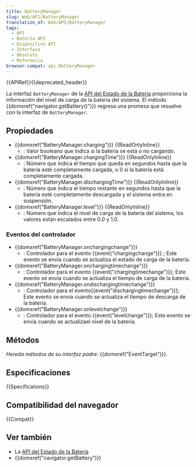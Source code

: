 ```yaml
---
title: BatteryManager
slug: Web/API/BatteryManager
translation_of: Web/API/BatteryManager
tags:
  - API
  - Batería API
  - Dispositivo API
  - Interface
  - Obsoleto
  - Referencia
browser-compat: api.BatteryManager
---
```

{{APIRef}}{{deprecated_header}}

La interfaz `BatteryManager` de la [API del Estado de la Batería](/en-US/docs/Web/API/Battery_Status_API) proporciona la información del nivel de carga de la bateria del sistema. El método {{domxref("navigator.getBattery()")}} regresa una promesa que resuelve con la interfaz de `BatteryManager`.

## Propiedades

- {{domxref("BatteryManager.charging")}} {{ReadOnlyInline}}
  - : Valor booleano que indica si la bateria se está o no cargando.
- {{domxref("BatteryManager.chargingTime")}} {{ReadOnlyInline}}
  - : Número que indica el tiempo que queda en segundos hasta que la batería esté completamente cargada, o 0 si la batería está completamente cargada.
- {{domxref("BatteryManager.dischargingTime")}} {{ReadOnlyInline}}
  - : Número que indica el tiempo restante en segundos hasta que la batería esté completamente descargada y el sistema entra en suspensión.
- {{domxref("BatteryManager.level")}} {{ReadOnlyInline}}
  - : Número que indica el nivel de carga de la batería del sistema, los valores están escalados entre 0.0 y 1.0.

### Eventos del controlador

- {{domxref("BatteryManager.onchargingchange")}}
  - : Controlador para el evento {{event("chargingchange")}} ; Este evento se envía cuando se actualiza el estado de carga de la batería.
- {{domxref("BatteryManager.onchargingtimechange")}}
  - : Controlador para el evento {{event("chargingtimechange")}}; Este evento se envía cuando se actualiza el tiempo de carga de la batería.
- {{domxref("BatteryManager.ondischargingtimechange")}}
  - :  Controlador para el evento{{event("dischargingtimechange")}}; Este evento se envía cuando se actualiza el tiempo de descarga de la batería.
- {{domxref("BatteryManager.onlevelchange")}}
  - : Controlador para el evento {{event("levelchange")}}; Este evento se envía cuando se actualizael nivel de la batería.

## Métodos

_Hereda métodos de su interfaz padre:_ {{domxref("EventTarget")}}.

## Especificaciones

{{Specifications}}

## Compatibilidad del navegador

{{Compat}}

## Ver también

- La [API del Estado de la Batería](/en-US/docs/Web/API/Battery_Status_API)
- {{domxref("navigator.getBattery")}}
